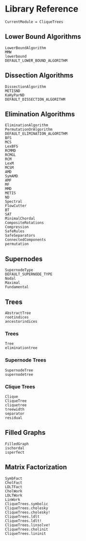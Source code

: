 # Library Reference

```@meta
CurrentModule = CliqueTrees
```

## Lower Bound Algorithms
```@docs
LowerBoundAlgorithm
MMW
lowerbound
DEFAULT_LOWER_BOUND_ALGORITHM
```

## Dissection Algorithms
```@docs
DissectionAlgorithm
METISND
KaHyParND
DEFAULT_DISSECTION_ALGORITHM
```

## Elimination Algorithms

```@docs
EliminationAlgorithm
PermutationOrAlgorithm
DEFAULT_ELIMINATION_ALGORITHM
BFS
MCS
LexBFS
RCMMD
RCMGL
RCM
LexM
MCSM
AMD
SymAMD
AMF
MF
MMD
METIS
ND
Spectral
FlowCutter
BT
SAT
MinimalChordal
CompositeRotations
Compression
SafeRules
SafeSeparators
ConnectedComponents
permutation
```

## Supernodes

```@docs
SupernodeType
DEFAULT_SUPERNODE_TYPE
Nodal
Maximal
Fundamental
```

## Trees

```@docs
AbstractTree
rootindices
ancestorindices
```

### Trees

```@docs
Tree
eliminationtree
```

### Supernode Trees

```@docs
SupernodeTree
supernodetree
```

### Clique Trees

```@docs
Clique
CliqueTree
cliquetree
treewidth
separator
residual
```

## Filled Graphs

```@docs
FilledGraph
ischordal
isperfect
```

## Matrix Factorization
```@docs
SymbFact
CholFact
LDLTFact
CholWork
LDLTWork
LinWork
CliqueTrees.symbolic
CliqueTrees.cholesky
CliqueTrees.cholesky!
CliqueTrees.ldlt
CliqueTrees.ldlt!
CliqueTrees.linsolve!
CliqueTrees.cholinit
CliqueTrees.lininit
```

